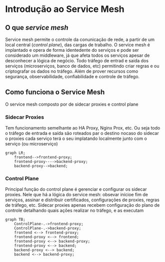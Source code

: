 # Introdução ao Service Mesh 
## O que *service mesh*
Service mesh permite o controle da conunicação de rede, a partir de um local central (*control plane*), das cargas de trabalho. 
O service mesh é implantado e opera de forma identedente do serviços e pode ser considerado um middleware, já que afeta todos os serviços apesar de desconhecer a lógica de negócio.
Todo tráfego de entrad e saida dos serviços (microserviços, banco de dados, etc) permitindo criar regras e ou criptografar os dados no tráfego. Além de prover recursos como segurança, observabilidade, confiabilidade e controle de tráfego.

## Como funciona o Service Mesh
O service mesh composto por de sidecar proxies e control plane

### Sidecar Proxies
Tem funcionamento semelhante ao HA Proxy, Nginx Prox, etc. Ou seja todo o tráfego de entrada e saída são roteados par o destino nocaso do sidecar o proxies cada serviço terá o seu implatando localmente junto com o serviço (ou microserviço) 

```mermaid
graph LR;
    frontend-->frontend-proxy;
    frontend-proxy---->backend-proxy;
    backend-proxy-->backend;
```
### Control Plane 
Principal função do control plane é gerenciar e configurar os sidecar proxies. Nele que há a lógica do service mesh: obsevar inícioe fim de serviços, assinar e distribuir certificados, configurações de proxies, regras de tráfego, etc. 
Sidecar proxies apenas recebem configuração do plano de controle detalhando quais ações realizar no tráfego, e as executam



```mermaid
graph TB;
    ControlPlane-.->frontend-proxy;
    ControlPlane-.->backend-proxy;
    frontend <--> frontend-proxy;
    frontend-proxy <--> frontend;
    frontend-proxy <--> backend-proxy;
    frontend-proxy <--> backend;
    backend-proxy <--> backend;
    backend <--> backend-proxy;
```
